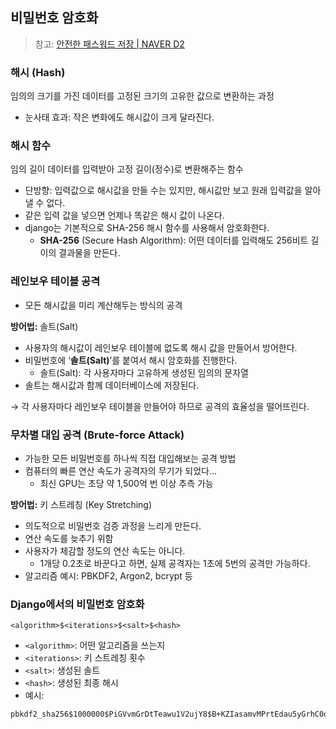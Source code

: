 ## 비밀번호 암호화

> 참고: [안전한 패스워드 저장 | NAVER D2](https://d2.naver.com/helloworld/318732)
>

### 해시 (Hash)

임의의 크기를 가진 데이터를 고정된 크기의 고유한 값으로 변환하는 과정

- 눈사태 효과: 작은 변화에도 해시값이 크게 달라진다.

### 해시 함수

임의 길이 데이터를 입력받아 고정 길이(정수)로 변환해주는 함수

- 단방향: 입력값으로 해시값을 만들 수는 있지만, 해시값만 보고 원래 입력값을 알아낼 수 없다.
- 같은 입력 값을 넣으면 언제나 똑같은 해시 값이 나온다.
- django는 기본적으로 SHA-256 해시 함수를 사용해서 암호화한다.
    - **SHA-256** (Secure Hash Algorithm): 어떤 데이터를 입력해도 256비트 길이의 결과물을 만든다.

### 레인보우 테이블 공격

- 모든 해시값을 미리 계산해두는 방식의 공격

**방어법:** 솔트(Salt)

- 사용자의 해시값이 레인보우 테이블에 없도록 해시 값을 만들어서 방어한다.
- 비밀번호에 ‘**솔트(Salt)**’를 붙여서 해시 암호화를 진행한다.
    - 솔트(Salt): 각 사용자마다 고유하게 생성된 임의의 문자열
- 솔트는 해시값과 함께 데이터베이스에 저장된다.

→ 각 사용자마다 레인보우 테이블을 만들어야 하므로 공격의 효율성을 떨어뜨린다.

### 무차별 대입 공격 (Brute-force Attack)

- 가능한 모든 비밀번호를 하나씩 직접 대입해보는 공격 방법
- 컴퓨터의 빠른 연산 속도가 공격자의 무기가 되었다…
    - 최신 GPU는 초당 약 1,500억 번 이상 추측 가능

**방어법:** 키 스트레칭 (Key Stretching)

- 의도적으로 비밀번호 검증 과정을 느리게 만든다.
- 연산 속도를 늦추기 위함
- 사용자가 체감할 정도의 연산 속도는 아니다.
    - 1개당 0.2초로 바꾼다고 하면, 실제 공격자는 1초에 5번의 공격만 가능하다.
- 알고리즘 예시: PBKDF2, Argon2, bcrypt 등

### Django에서의 비밀번호 암호화

`<algorithm>$<iterations>$<salt>$<hash>`

- `<algorithm>`: 어떤 알고리즘을 쓰는지
- `<iterations>`: 키 스트레칭 횟수
- `<salt>`: 생성된 솔트
- `<hash>`: 생성된 최종 해시
- 예시:

```
pbkdf2_sha256$1000000$PiGVvmGrDtTeawu1V2ujY8$B+KZIasamvMPrtEdau5yGrhC0osOZClQ3ePm47lLifE=
```